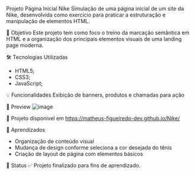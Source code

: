 Projeto Página Inicial Nike
Simulação de uma página inicial de um site da Nike, desenvolvida como exercício para praticar a estruturação e manipulação de elementos HTML.

📌 Objetivo
Este projeto tem como foco o treino da marcação semântica em HTML e a organização dos principais elementos visuais de uma landing page moderna.

🛠️ Tecnologias Utilizadas
- HTML5;
- CSS3;
- JavaScript;

💡 Funcionalidades
Exibição de banners, produtos e chamadas para ação

📸 Preview
![image](https://github.com/user-attachments/assets/3e6b723b-9ebc-48e3-93b1-cc17086d46da)

🔗 Projeto disponível em https://matheus-figueiredo-dev.github.io/Nike/

🧠 Aprendizados
- Organização de conteúdo visual
- Mudança de design conforme seleciona a cor desejada do tênis
- Criação de layout de página com elementos básicos

📍 Status
✅ Projeto finalizado para fins de aprendizado.
